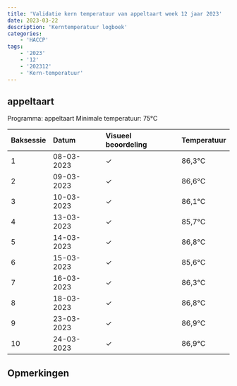 ```yaml
---
title: 'Validatie kern temperatuur van appeltaart week 12 jaar 2023'
date: 2023-03-22
description: 'Kerntemperatuur logboek'
categories:
    - 'HACCP'
tags:
    - '2023'
    - '12'
    - '202312'
    - 'Kern-temperatuur'
---
```


## appeltaart

Programma: appeltaart
Minimale temperatuur: 75°C

| Baksessie | Datum | Visueel beoordeling | Temperatuur |
|:---|:---|:---|:---|
| 1 | 08-03-2023 | &check; | 86,3°C |
| 2 | 09-03-2023 | &check; | 86,6°C |
| 3 | 10-03-2023 | &check; | 86,1°C |
| 4 | 13-03-2023 | &check; | 85,7°C |
| 5 | 14-03-2023 | &check; | 86,8°C |
| 6 | 15-03-2023 | &check; | 85,6°C |
| 7 | 16-03-2023 | &check; | 86,3°C |
| 8 | 18-03-2023 | &check; | 86,8°C |
| 9 | 23-03-2023 | &check; | 86,9°C |
| 10 | 24-03-2023 | &check; | 86,9°C |

## Opmerkingen


